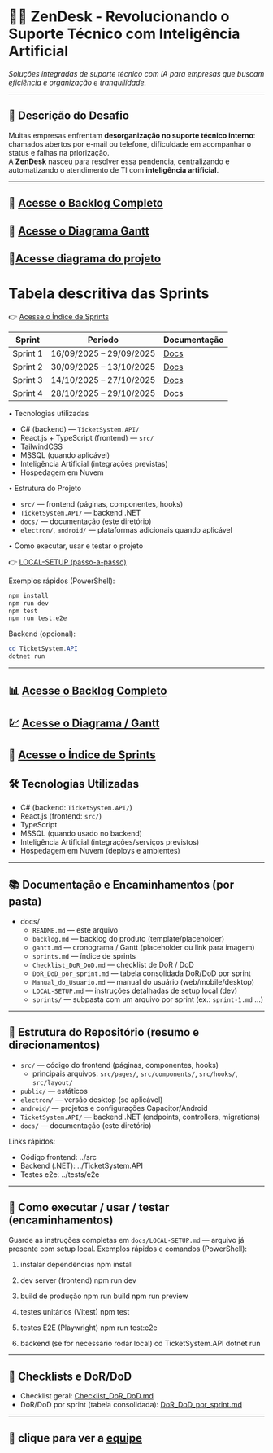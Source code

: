 # 🧘‍♀️ ZenDesk - Revolucionando o Suporte Técnico com Inteligência Artificial  

_Soluções integradas de suporte técnico com IA para empresas que buscam eficiência e organização e tranquilidade._

---

## 📝 Descrição do Desafio  
Muitas empresas enfrentam **desorganização no suporte técnico interno**: chamados abertos por e-mail ou telefone, dificuldade em acompanhar o status e falhas na priorização.  
A **ZenDesk** nasceu para resolver essa pendencia, centralizando e automatizando o atendimento de TI com **inteligência artificial**.

---

   ## 🛄 [Acesse o Backlog Completo](./backlog/backlog.md)

   ## 📶 [Acesse o Diagrama Gantt](./gantt/gantt.md)

   ## 🧵[Acesse diagrama do projeto](./diagrama/)

# Tabela descritiva das Sprints

   👉 [Acesse o Índice de Sprints](./sprints)

   | Sprint   | Período                 | Documentação                  |
   | -------- | ----------------------- | ----------------------------- |
   | Sprint 1 | 16/09/2025 – 29/09/2025 | [Docs](./sprints/sprint-1.md) |
   | Sprint 2 | 30/09/2025 – 13/10/2025 | [Docs](./sprints/sprint-2.md) |
   | Sprint 3 | 14/10/2025 – 27/10/2025 | [Docs](./sprints/sprint-3.md) |
   | Sprint 4 | 28/10/2025 – 29/10/2025 | [Docs](./sprints/sprint-4.md) |

• Tecnologias utilizadas

   - C# (backend) — `TicketSystem.API/`
   - React.js + TypeScript (frontend) — `src/`
   - TailwindCSS
   - MSSQL (quando aplicável)
   - Inteligência Artificial (integrações previstas)
   - Hospedagem em Nuvem

• Estrutura do Projeto

   - `src/` — frontend (páginas, componentes, hooks)
   - `TicketSystem.API/` — backend .NET
   - `docs/` — documentação (este diretório)
   - `electron/`, `android/` — plataformas adicionais quando aplicável

• Como executar, usar e testar o projeto

   👉 [LOCAL-SETUP (passo-a-passo)](./setup/LOCAL-SETUP.md)

   Exemplos rápidos (PowerShell):

   ```powershell
   npm install
   npm run dev
   npm test
   npm run test:e2e
   ```

   Backend (opcional):

   ```powershell
   cd TicketSystem.API
   dotnet run
   ```
---

## 📊 [Acesse o Backlog Completo](./backlog.md)


## 💹 [Acesse o Diagrama / Gantt](./gantt.md)


## 📶 [Acesse o Índice de Sprints](./sprints.md)

## 🛠 Tecnologias Utilizadas

- C# (backend: `TicketSystem.API/`)
- React.js (frontend: `src/`)
- TypeScript
- MSSQL (quando usado no backend)
- Inteligência Artificial (integrações/serviços previstos)
- Hospedagem em Nuvem (deploys e ambientes)

---

## 📚 Documentação e Encaminhamentos (por pasta)

- docs/
  - `README.md` — este arquivo
  - `backlog.md` — backlog do produto (template/placeholder)
  - `gantt.md` — cronograma / Gantt (placeholder ou link para imagem)
  - `sprints.md` — índice de sprints
  - `Checklist_DoR_DoD.md` — checklist de DoR / DoD
  - `DoR_DoD_por_sprint.md` — tabela consolidada DoR/DoD por sprint
  - `Manual_do_Usuario.md` — manual do usuário (web/mobile/desktop)
  - `LOCAL-SETUP.md` — instruções detalhadas de setup local (dev)
  - `sprints/` — subpasta com um arquivo por sprint (ex.: `sprint-1.md` ...)

---

## 📁 Estrutura do Repositório (resumo e direcionamentos)

- `src/` — código do frontend (páginas, componentes, hooks)
  - principais arquivos: `src/pages/`, `src/components/`, `src/hooks/`, `src/layout/`
- `public/` — estáticos
- `electron/` — versão desktop (se aplicável)
- `android/` — projetos e configurações Capacitor/Android
- `TicketSystem.API/` — backend .NET (endpoints, controllers, migrations)
- `docs/` — documentação (este diretório)

Links rápidos:

- Código frontend: ../src
- Backend (.NET): ../TicketSystem.API
- Testes e2e: ../tests/e2e

---

## 🚀 Como executar / usar / testar (encaminhamentos)

Guarde as instruções completas em `docs/LOCAL-SETUP.md` — arquivo já presente com setup local. Exemplos rápidos e comandos (PowerShell):

1) instalar dependências
   npm install

2) dev server (frontend)
   npm run dev

3) build de produção
   npm run build
   npm run preview

4) testes unitários (Vitest)
   npm test

5) testes E2E (Playwright)
   npm run test:e2e

6) backend (se for necessário rodar local)
   cd TicketSystem.API
   dotnet run

---

## 📝 Checklists e DoR/DoD

- Checklist geral: [Checklist_DoR_DoD.md](./Checklist_DoR_DoD.md)
- DoR/DoD por sprint (tabela consolidada): [DoR_DoD_por_sprint.md](./DoR_DoD_por_sprint.md)

---
   👥 clique para ver a [equipe](./team/TEAM.md)
---







